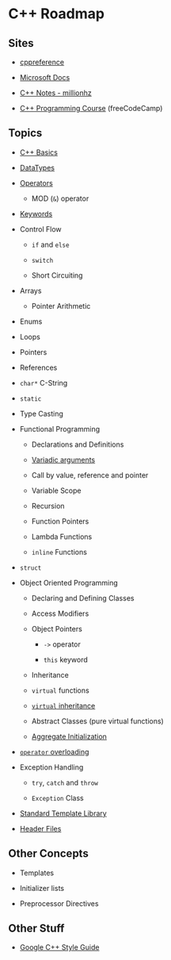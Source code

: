 # C++ Roadmap

## Sites

- [cppreference](https://en.cppreference.com/w/)

- [Microsoft Docs](https://docs.microsoft.com/en-us/cpp/cpp/?view=msvc-170)

- [C++ Notes - millionhz](https://github.com/millionhz/cplusplus-notes)

- [C++ Programming Course](https://www.youtube.com/watch?v=8jLOx1hD3_o) (freeCodeCamp)

## Topics

- [C++ Basics](https://github.com/millionhz/cplusplus-notes)

- [DataTypes](https://en.cppreference.com/w/cpp/language/types)

- [Operators](https://github.com/millionhz/cplusplus-notes#operators)

  - MOD (`&`) operator

- [Keywords](https://en.cppreference.com/w/cpp/keyword)

- Control Flow

  - `if` and `else`

  - `switch`

  - Short Circuiting

- Arrays

  - Pointer Arithmetic

- Enums

- Loops

- Pointers

- References

- `char*` C-String

- `static`

- Type Casting

- Functional Programming

  - Declarations and Definitions

  - [Variadic arguments](https://en.cppreference.com/w/cpp/language/variadic_arguments)

  - Call by value, reference and pointer

  - Variable Scope

  - Recursion

  - Function Pointers

  - Lambda Functions

  - `inline` Functions

- `struct`

- Object Oriented Programming

  - Declaring and Defining Classes

  - Access Modifiers

  - Object Pointers

    - `->` operator

    - `this` keyword

  - Inheritance

  - `virtual` functions

  - [`virtual` inheritance](https://www.cprogramming.com/tutorial/virtual_inheritance.html)

  - Abstract Classes (pure virtual functions)

  - [Aggregate Initialization](https://docs.microsoft.com/en-us/cpp/cpp/initializing-classes-and-structs-without-constructors-cpp?view=msvc-170)

- [`operator` overloading](https://docs.microsoft.com/en-us/cpp/cpp/operator-overloading?view=msvc-170)

- Exception Handling

  - `try`, `catch` and `throw`

  - `Exception` Class

- [Standard Template Library](https://en.cppreference.com/w/cpp/container)

- [Header Files](https://www.youtube.com/watch?v=9RJTQmK0YPI)

## Other Concepts

- Templates

- Initializer lists

- Preprocessor Directives

## Other Stuff

- [Google C++ Style Guide](https://google.github.io/styleguide/cppguide.html)
